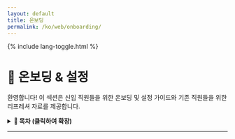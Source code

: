 ```yaml
---
layout: default
title: 온보딩
permalink: /ko/web/onboarding/
---
```


<link rel="stylesheet" href="{{ '/assets/css/custom.css' | relative_url }}">
{% include lang-toggle.html %}

# 🚀 온보딩 & 설정

환영합니다! 이 섹션은 신입 직원들을 위한 온보딩 및 설정 가이드와 기존 직원들을 위한 리프레셔 자료를 제공합니다.  

<details markdown="1">
  <summary><strong>📑 목차 (클릭하여 확장)</strong></summary>

- [설정 가이드](setup-guide.md)
- [도구 및 서비스](tools.md)
- [표준 및 절차](standards-and-procedures/)

</details>

---
